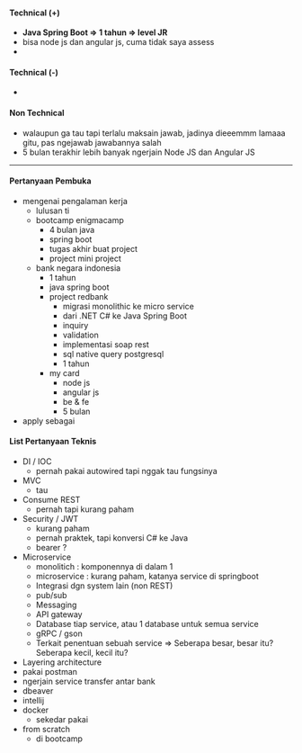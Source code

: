 

#### Technical (+) 

- **Java Spring Boot => 1 tahun => level JR**  
- bisa node js dan angular js, cuma tidak saya assess
- 

#### Technical (-)  

- 

#### Non Technical  

- walaupun ga tau tapi terlalu maksain jawab, jadinya dieeemmm lamaaa gitu, pas ngejawab jawabannya salah 
- 5 bulan terakhir lebih banyak ngerjain Node JS dan Angular JS

---

#### Pertanyaan Pembuka

- mengenai pengalaman kerja  
	- lulusan ti
	- bootcamp enigmacamp 
		- 4 bulan java 
		- spring boot
		- tugas akhir buat project
		- project mini project
	- bank negara indonesia
		- 1 tahun
		- java spring boot
		- project redbank
			- migrasi monolithic ke micro service
			- dari .NET C# ke Java Spring Boot
			- inquiry
			- validation
			- implementasi soap rest
			- sql native query postgresql
			- 1 tahun
		- my card
			- node js
			- angular js
			- be & fe
			- 5 bulan
- apply sebagai


#### List Pertanyaan Teknis

- DI / IOC
	- pernah pakai autowired tapi nggak tau fungsinya
- MVC
	- tau
- Consume REST
	- pernah tapi kurang paham
- Security / JWT
	- kurang paham
	- pernah praktek, tapi konversi C# ke Java
	- bearer ?
- Microservice
	- monolitich : komponennya di dalam 1
	- microservice : kurang paham, katanya service di springboot
	- Integrasi dgn system lain (non REST)
	- pub/sub
	- Messaging
	- API gateway
	- Database tiap service, atau 1 database untuk semua service
	- gRPC / gson
	- Terkait penentuan sebuah service => Seberapa besar, besar itu? Seberapa kecil, kecil itu?
- Layering architecture
- pakai postman
- ngerjain service transfer antar bank
- dbeaver
- intellij
- docker
	- sekedar pakai
- from scratch
	- di bootcamp
